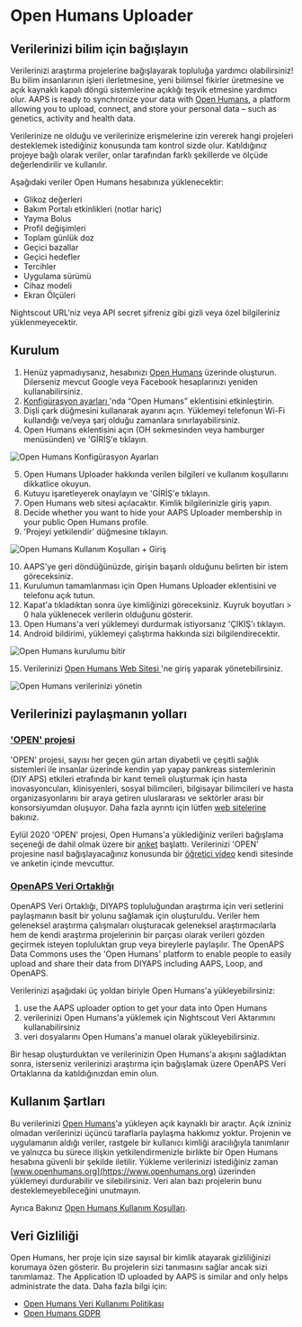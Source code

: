 # Open Humans Uploader

## Verilerinizi bilim için bağışlayın

Verilerinizi araştırma projelerine bağışlayarak topluluğa yardımcı olabilirsiniz! Bu bilim insanlarının işleri ilerletmesine, yeni bilimsel fikirler üretmesine ve açık kaynaklı kapalı döngü sistemlerine açıklığı teşvik etmesine yardımcı olur. AAPS is ready to synchronize your data with [Open Humans](https://www.openhumans.org), a platform allowing you to upload, connect, and store your personal data – such as genetics, activity and health data.

Verilerinize ne olduğu ve verilerinize erişmelerine izin vererek hangi projeleri desteklemek istediğiniz konusunda tam kontrol sizde olur. Katıldığınız projeye bağlı olarak veriler, onlar tarafından farklı şekillerde ve ölçüde değerlendirilir ve kullanılır.

Aşağıdaki veriler Open Humans hesabınıza yüklenecektir:

- Glikoz değerleri
- Bakım Portalı etkinlikleri (notlar hariç)
- Yayma Bolus
- Profil değişimleri
- Toplam günlük doz
- Geçici bazallar
- Geçici hedefler
- Tercihler
- Uygulama sürümü
- Cihaz modeli
- Ekran Ölçüleri

Nightscout URL'niz veya API secret şifreniz gibi gizli veya özel bilgileriniz yüklenmeyecektir.

## Kurulum

1. Henüz yapmadıysanız, hesabınızı [Open Humans](https://www.openhumans.org) üzerinde oluşturun. Dilerseniz mevcut Google veya Facebook hesaplarınızı yeniden kullanabilirsiniz.
2. [ Konfigürasyon ayarları ](../configuration/config-builder.md)'nda “Open Humans” eklentisini etkinleştirin.
3. Dişli çark düğmesini kullanarak ayarını açın. Yüklemeyi telefonun Wi-Fi kullandığı ve/veya şarj olduğu zamanlara sınırlayabilirsiniz.
4. Open Humans eklentisini açın (OH sekmesinden veya hamburger menüsünden) ve 'GİRİŞ'e tıklayın.

![Open Humans Konfigürasyon Ayarları](../images/OHUploader1.png)

5. Open Humans Uploader hakkında verilen bilgileri ve kullanım koşullarını dikkatlice okuyun.
6. Kutuyu işaretleyerek onaylayın ve 'GİRİŞ'e tıklayın.
7. Open Humans web sitesi açılacaktır. Kimlik bilgilerinizle giriş yapın.
8. Decide whether you want to hide your AAPS Uploader membership in your public Open Humans profile.
9. 'Projeyi yetkilendir' düğmesine tıklayın.

![Open Humans Kullanım Koşulları + Giriş](../images/OHUploader2.png)

10. AAPS'ye geri döndüğünüzde, girişin başarılı olduğunu belirten bir istem göreceksiniz.
11. Kurulumun tamamlanması için Open Humans Uploader eklentisini ve telefonu açık tutun.
12. Kapat'a tıkladıktan sonra üye kimliğinizi göreceksiniz. Kuyruk boyutları > 0 hala yüklenecek verilerin olduğunu gösterir.
13. Open Humans'a veri yüklemeyi durdurmak istiyorsanız 'ÇIKIŞ'ı tıklayın.
14. Android bildirimi, yüklemeyi çalıştırma hakkında sizi bilgilendirecektir.

![Open Humans kurulumu bitir](../images/OHUploader3.png)

15. Verilerinizi [ Open Humans Web Sitesi ](https://www.openhumans.org) 'ne giriş yaparak yönetebilirsiniz.

![Open Humans verilerinizi yönetin](../images/OHWeb.png)

## Verilerinizi paylaşmanın yolları

### ['OPEN' projesi](https://www.open-diabetes.eu/)

'OPEN' projesi, sayısı her geçen gün artan diyabetli ve çeşitli sağlık sistemleri ile insanlar üzerinde kendin yap yapay pankreas sistemlerinin (DIY APS) etkileri etrafında bir kanıt temeli oluşturmak için hasta inovasyoncuları, klinisyenleri, sosyal bilimcileri, bilgisayar bilimcileri ve hasta organizasyonlarını bir araya getiren uluslararası ve sektörler arası bir konsorsiyumdan oluşuyor. Daha fazla ayrıntı için lütfen [web sitelerine](https://www.open-diabetes.eu/) bakınız.

Eylül 2020 'OPEN' projesi, Open Humans'a yüklediğiniz verileri bağışlama seçeneği de dahil olmak üzere bir [anket](https://survey.open-diabetes.eu/) başlattı. Verilerinizi 'OPEN' projesine nasıl bağışlayacağınız konusunda bir [öğretici video](https://open-diabetes.eu/en/open-survey/survey-tutorials/) kendi sitesinde ve anketin içinde mevcuttur.

### [OpenAPS Veri Ortaklığı](https://www.openhumans.org/activity/openaps-data-commons/)

OpenAPS Veri Ortaklığı, DIYAPS topluluğundan araştırma için veri setlerini paylaşmanın basit bir yolunu sağlamak için oluşturuldu. Veriler hem geleneksel araştırma çalışmaları oluşturacak geleneksel araştırmacılarla hem de kendi araştırma projelerinin bir parçası olarak verileri gözden geçirmek isteyen topluluktan grup veya bireylerle paylaşılır. The OpenAPS Data Commons uses the 'Open Humans' platform to enable people to easily upload and share their data from DIYAPS including AAPS, Loop, and OpenAPS.

Verilerinizi aşağıdaki üç yoldan biriyle Open Humans'a yükleyebilirsiniz:

1. use the AAPS uploader option to get your data into Open Humans
2. verilerinizi Open Humans'a yüklemek için Nightscout Veri Aktarımını kullanabilirsiniz
3. veri dosyalarını Open Humans'a manuel olarak yükleyebilirsiniz.

Bir hesap oluşturduktan ve verilerinizin Open Humans'a akışını sağladıktan sonra, isterseniz verilerinizi araştırma için bağışlamak üzere OpenAPS Veri Ortaklarına da katıldığınızdan emin olun.

## Kullanım Şartları

Bu verilerinizi [Open Humans](https://www.openhumans.org)'a yükleyen açık kaynaklı bir araçtır. Açık izniniz olmadan verilerinizi üçüncü taraflarla paylaşma hakkımız yoktur. Projenin ve uygulamanın aldığı veriler, rastgele bir kullanıcı kimliği aracılığıyla tanımlanır ve yalnızca bu sürece ilişkin yetkilendirmenizle birlikte bir Open Humans hesabına güvenli bir şekilde iletilir. Yükleme verilerinizi istediğiniz zaman [www.openhumans.org](https://www.openhumans.org) üzerinden yüklemeyi durdurabilir ve silebilirsiniz. Veri alan bazı projelerin bunu desteklemeyebileceğini unutmayın.

Ayrıca Bakınız [Open Humans Kullanım Koşulları](https://www.openhumans.org/terms/).

## Veri Gizliliği

Open Humans, her proje için size sayısal bir kimlik atayarak gizliliğinizi korumaya özen gösterir. Bu projelerin sizi tanımasını sağlar ancak sizi tanımlamaz. The Application ID uploaded by AAPS is similar and only helps administrate the data. Daha fazla bilgi için:

- [Open Humans Veri Kullanımı Politikası](https://www.openhumans.org/data-use/)
- [Open Humans GDPR](https://www.openhumans.org/gdpr/)
